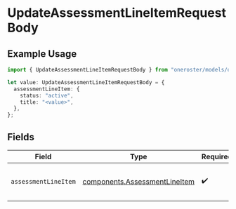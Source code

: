 # UpdateAssessmentLineItemRequestBody

## Example Usage

```typescript
import { UpdateAssessmentLineItemRequestBody } from "oneroster/models/operations";

let value: UpdateAssessmentLineItemRequestBody = {
  assessmentLineItem: {
    status: "active",
    title: "<value>",
  },
};
```

## Fields

| Field                                                                          | Type                                                                           | Required                                                                       | Description                                                                    |
| ------------------------------------------------------------------------------ | ------------------------------------------------------------------------------ | ------------------------------------------------------------------------------ | ------------------------------------------------------------------------------ |
| `assessmentLineItem`                                                           | [components.AssessmentLineItem](../../models/components/assessmentlineitem.md) | :heavy_check_mark:                                                             | Represents an assessment line item.                                            |